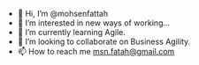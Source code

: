 - 👋 Hi, I’m @mohsenfattah
- 👀 I’m interested in new ways of working...
- 🌱 I’m currently learning Agile.
- 💞️ I’m looking to collaborate on Business Agility.
- 📫 How to reach me msn.fatah@gmail.com

<!---
mohsenfattah/mohsenfattah is a ✨ special ✨ repository because its `README.md` (this file) appears on your GitHub profile.
You can click the Preview link to take a look at your changes.
--->

